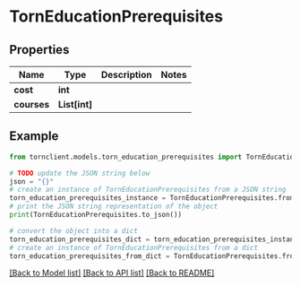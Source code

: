# TornEducationPrerequisites


## Properties

Name | Type | Description | Notes
------------ | ------------- | ------------- | -------------
**cost** | **int** |  | 
**courses** | **List[int]** |  | 

## Example

```python
from tornclient.models.torn_education_prerequisites import TornEducationPrerequisites

# TODO update the JSON string below
json = "{}"
# create an instance of TornEducationPrerequisites from a JSON string
torn_education_prerequisites_instance = TornEducationPrerequisites.from_json(json)
# print the JSON string representation of the object
print(TornEducationPrerequisites.to_json())

# convert the object into a dict
torn_education_prerequisites_dict = torn_education_prerequisites_instance.to_dict()
# create an instance of TornEducationPrerequisites from a dict
torn_education_prerequisites_from_dict = TornEducationPrerequisites.from_dict(torn_education_prerequisites_dict)
```
[[Back to Model list]](../README.md#documentation-for-models) [[Back to API list]](../README.md#documentation-for-api-endpoints) [[Back to README]](../README.md)



